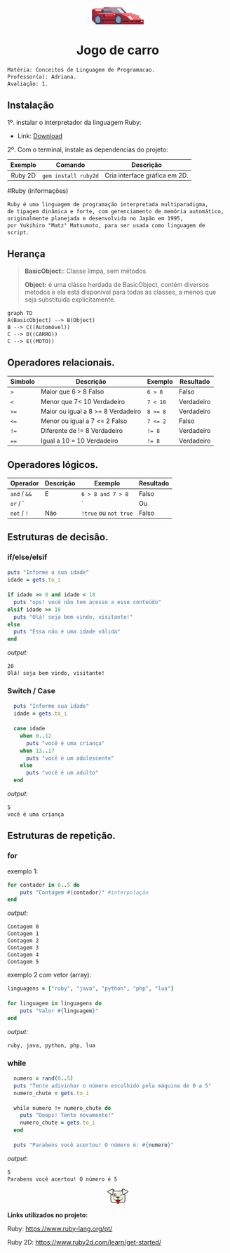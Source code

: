 <div align="center">
  <img src="https://raw.githubusercontent.com/pedrowarlock/TrabAv1-Ruby/master/imgs/carLogo.png" width="118px" height="39px"/>

# Jogo de carro 
</div>

``` 
Matéria: Conceitos de Linguagem de Programacao.
Professor(a): Adriana.
Avaliação: 1.
```

## Instalação 

1º. instalar o interpretador da linguagem Ruby:
- Link: [Download](https://www.ruby-lang.org/pt/downloads/)


2º. Com o terminal, instale as dependencias do projeto:

Exemplo     | Comando            | Descrição
:---------: | :------:           |:---------:
Ruby 2D     | `gem install ruby2d` | Cria interface gráfica em 2D.



#Ruby (informações)
```
Ruby é uma linguagem de programação interpretada multiparadigma, 
de tipagem dinâmica e forte, com gerenciamento de memória automático, 
originalmente planejada e desenvolvida no Japão em 1995, 
por Yukihiro "Matz" Matsumoto, para ser usada como linguagem de script.
```

## Herança

> **BasicObject:**: Classe limpa, sem métodos
>
>
> **Object:** é uma clásse herdada de BasicObject, contém diversos metodos e ela está disponível para todas as classes, a menos que seja substituida explicitamente.


```mermaid
graph TD
A(BasicObject) --> B(Object) 
B --> C((Automóvel))
C --> D((CARRO))
C --> E((MOTO))

```
## Operadores relacionais.
Símbolo	| Descrição	| Exemplo	| Resultado
| ------ | ------| ------| ------
|`>`	|Maior que	6 > 8	Falso |`6 > 8`|Falso
|`<`	|Menor que	7< 10	Verdadeiro|`7 < 10`|Verdadeiro
|`>=`	|Maior ou igual a	8 >= 8	Verdadeiro|`8 >= 8`|Verdadeiro
|`<=`	|Menor ou igual a	7 <= 2	Falso|`7 <= 2`|Falso
|`!=`	|Diferente de	!= 8	Verdadeiro|`!= 8`|Verdadeiro
|`==`	|Igual a	10 = 10	Verdadeiro|`!= 8`|Verdadeiro
## Operadores lógicos.
Operador |Descrição |	Exemplo |	Resultado
| ------ | ------   | ------  | ------
`and` / `&&` |	E	| `6 > 8 and 7 > 8` |	Falso
`or` / `||`  |	Ou	| `10 < 10 or 15 > 1` |	Verdadeiro
|`not` / `!` |	Não	| `!true` ou `not true`	|Falso 

## Estruturas de decisão.

### if/else/elsif
```ruby
puts "Informe a sua idade"
idade = gets.to_i

if idade >= 0 and idade < 18
  puts "ops! você não tem acesso a esse conteúdo"
elsif idade >= 18
  puts "Olá! seja bem vindo, visitante!"
else
  puts "Essa não é uma idade válida"
end
```
_output:_
```
20
Olá! seja bem vindo, visitante!
```
### Switch / Case
```ruby
  puts "Informe sua idade"
  idade = gets.to_i
  
  case idade
    when 0..12
      puts "você é uma criança"
    when 13..17
      puts "você é um adolescente"
    else
      puts "você é um adulto"
  end
```
_output:_
```
5
você é uma criança
```
## Estruturas de repetição.
### for

exemplo 1:
```ruby
for contador in 0..5 do
    puts "Contagem #{contador}" #interpolação
end
```
_output:_
```
Contagem 0
Contagem 1
Contagem 2
Contagem 3
Contagem 4
Contagem 5
```

exemplo 2 com vetor (array):
```ruby
linguagens = ["ruby", "java", "python", "php", "lua"]

for linguagem in linguagens do
    puts "Valor #{linguagem}"
end
```
_output:_
```
ruby, java, python, php, lua
```

### while
```ruby
  numero = rand(0..5)
  puts "Tente adivinhar o número escolhido pela máquina de 0 a 5"
  numero_chute = gets.to_i

  while numero != numero_chute do
    puts "Ooops! Tente novamente!"
    numero_chute = gets.to_i
  end

  puts "Parabens você acertou! O número é: #{numero}"
```
_output:_
```
5
Parabens você acertou! O número é 5
```
<div align="center">
<img src="https://github.com/pedrowarlock/TrabAv1-Ruby/blob/master/imgs/eddie.png?raw=true"/>
</div>


**Links utilizados no projeto:**

Ruby: <https://www.ruby-lang.org/pt/>

Ruby 2D: <https://www.ruby2d.com/learn/get-started/>
